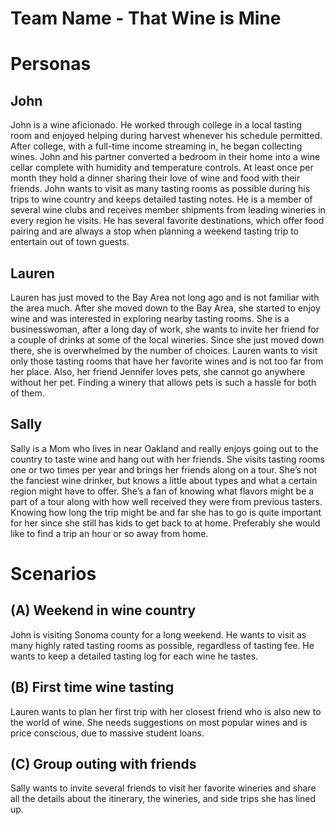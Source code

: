 # Team Name - That Wine is Mine

# Personas

## John

John is a wine aficionado.  He worked through college in a local tasting room and enjoyed helping during harvest whenever his schedule permitted.  After college, with a full-time income streaming in, he began collecting wines. John and his partner converted a bedroom in their home into a wine cellar complete with humidity and temperature controls.  At least once per month they hold a dinner sharing their love of wine and food with their friends.  John wants to visit as many tasting rooms as possible during his trips to wine country and keeps detailed tasting notes.  He is a member of several wine clubs and receives member shipments from leading wineries in every region he visits.  He has several favorite destinations, which offer food pairing and are always a stop when planning a weekend tasting trip to entertain out of town guests.

## Lauren

Lauren has just moved to the Bay Area not long ago and is not familiar with the area much. After she moved down to the Bay Area, she started to enjoy wine and was interested in exploring nearby tasting rooms. She is a businesswoman, after a long day of work, she wants to invite her friend for a couple of drinks at some of the local wineries. Since she just moved down there, she is overwhelmed by the number of choices. Lauren wants to visit only those tasting rooms that have her favorite wines and is not too far from her place. Also, her friend Jennifer loves pets, she cannot go anywhere without her pet. Finding a winery that allows pets is such a hassle for both of them. 

## Sally

Sally is a Mom who lives in near Oakland and really enjoys going out to the country to taste wine and hang out with her friends.  She visits tasting rooms one or two times per year and brings her friends along on a tour.  She’s not the fanciest wine drinker, but knows a little about types and what a certain region might have to offer.  She’s a fan of knowing what flavors might be a part of a tour along with how well received they were from previous tasters.  Knowing how long the trip might be and far she has to go is quite important for her since she still has kids to get back to at home.  Preferably she would like to find a trip an hour or so away from home.


# Scenarios

## (A) Weekend in wine country

John is visiting Sonoma county for a long weekend.  He wants to visit as many highly rated tasting rooms as possible, regardless of tasting fee.  He wants to keep a detailed tasting log for each wine he tastes.

## (B) First time wine tasting

Lauren wants to plan her first trip with her closest friend who is also new to the world of wine.  She needs suggestions on most popular wines and is price conscious, due to massive student loans.

## (C) Group outing with friends

Sally wants to invite several friends to visit her favorite wineries and share all the details about the itinerary, the wineries, and side trips she has lined up.
